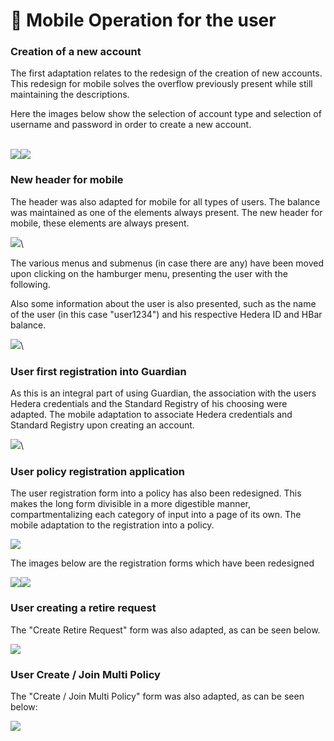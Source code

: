 # 📱 Mobile Operation for the user

### **Creation of a new account**

The first adaptation relates to the redesign of the creation of new accounts. This redesign for mobile solves the overflow previously present while still maintaining the descriptions.

Here the images below show the selection of account type and selection of username and password in order to create a new account.

\
![](<../../../.gitbook/assets/1 (1) (4).png>)![](../../../.gitbook/assets/2.png)

&#x20;

### New header for mobile

The header was also adapted for mobile for all types of users. The balance was maintained as one of the elements always present. The new header for mobile, these elements are always present.

![](../../../.gitbook/assets/3.png)\


The various menus and submenus (in case there are any) have been moved upon clicking on the hamburger menu, presenting the user with the following.

Also some information about the user is also presented, such as the name of the user (in this case "user1234") and his respective Hedera ID and HBar balance.

<img src="../../../.gitbook/assets/5.png" alt="" data-size="original">![](<../../../.gitbook/assets/4 (1) (1).png>)\


### **User first registration into Guardian**

As this is an integral part of using Guardian, the association with the users Hedera credentials and the Standard Registry of his choosing were adapted. The mobile adaptation to associate Hedera credentials and Standard Registry upon creating an account.

![](../../../.gitbook/assets/6.png)\


### User policy registration application

The user registration form into a policy has also been redesigned. This makes the long form divisible in a more digestible manner, compartmentalizing each category of input into a page of its own. The mobile adaptation to the registration into a policy.

![](../../../.gitbook/assets/7.png)



The images below are the registration forms which have been redesigned&#x20;

![](../../../.gitbook/assets/8.png)![](<../../../.gitbook/assets/9 (1) (4) (1).png>)



### User creating a retire request

The "Create Retire Request" form was also adapted, as can be seen below.

![](../../../.gitbook/assets/10.png)



### User Create / Join Multi Policy

The "Create / Join Multi Policy" form was also adapted, as can be seen below:

![](../../../.gitbook/assets/11.png)

